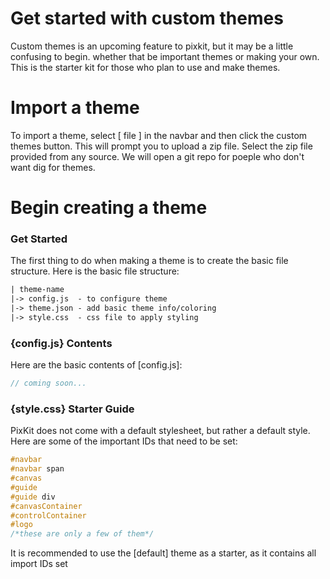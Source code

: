# Get started with custom themes
Custom themes is an upcoming feature to pixkit, but it may be a little confusing to begin. whether that be important themes or making your own. This is the starter kit for those who plan to use and make themes.

# Import a theme
To import a theme, select [ file ] in the navbar and then click the custom themes button. This will prompt you to upload a zip file. Select the zip file provided from any source. We will open a git repo for poeple who don't want dig for themes.

# Begin creating a theme
### Get Started
The first thing to do when making a theme is to create the basic file structure. Here is the basic file structure:
```txt
| theme-name
|-> config.js  - to configure theme
|-> theme.json - add basic theme info/coloring
|-> style.css  - css file to apply styling
```

### {config.js} Contents
Here are the basic contents of [config.js]:
```javascript
// coming soon...
```
### {style.css} Starter Guide
PixKit does not come with a default stylesheet, but rather a default style. <br>
Here are some of the important IDs that need to be set:
```css
#navbar
#navbar span
#canvas
#guide
#guide div
#canvasContainer
#controlContainer
#logo
/*these are only a few of them*/
```
It is recommended to use the [default] theme as a starter, as it contains all import IDs set